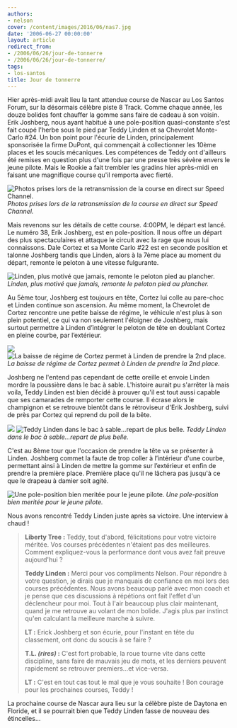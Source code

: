 ```yaml
---
authors:
- nelson
cover: /content/images/2016/06/nas7.jpg
date: '2006-06-27 00:00:00'
layout: article
redirect_from:
- /2006/06/26/jour-de-tonnerre
- /2006/06/26/jour-de-tonnerre/
tags:
- los-santos
title: Jour de tonnerre
---
```



Hier après-midi avait lieu la tant attendue course de Nascar au Los Santos Forum, sur la désormais célèbre piste 8 Track. Comme chaque année, les douze bolides font chauffer la gomme sans faire de cadeau à son voisin. Erik Joshberg, nous ayant habitué à une pole-position quasi-constante s'est fait coupé l'herbe sous le pied par Teddy Linden et sa Chevrolet Monte-Carlo #24. Un bon point pour l'écurie de Linden, principalement sponsorisée la firme DuPont, qui commençait à collectionner les 10ème places et les soucis mécaniques. Les compétences de Teddy ont d'ailleurs été remises en question plus d'une fois par une presse très sévère envers le jeune pilote. Mais le Rookie a fait trembler les gradins hier après-midi en faisant une magnifique course qu'il remporta avec fierté.

![Photos prises lors de la retransmission de la course en direct sur Speed Channel.](/content/images/2005/01/nas7.jpg)
_Photos prises lors de la retransmission de la course en direct sur Speed Channel._

Mais revenons sur les détails de cette course. 4:00PM, le départ est lancé. Le numéro 38, Erik Joshberg, est en pole-position. Il nous offre un départ des plus spectaculaires et attaque le circuit avec la rage que nous lui connaissons. Dale Cortez et sa Monte Carlo #22 est en seconde position et talonne Joshberg tandis que Linden, alors à la 7ème place au moment du départ, remonte le peloton à une vitesse fulgurante.

![Linden, plus motivé que jamais, remonte le peloton pied au plancher.](/content/images/2005/01/nas5.jpg)
_Linden, plus motivé que jamais, remonte le peloton pied au plancher._

Au 5ème tour, Joshberg est toujours en tête, Cortez lui colle au pare-choc et Linden continue son ascension. Au même moment, la Chevrolet de Cortez rencontre une petite baisse de régime, le véhicule n'est plus à son plein potentiel, ce qui va non seulement l'éloigner de Joshberg, mais surtout permettre à Linden d’intégrer le peloton de tête en doublant Cortez en pleine courbe, par l’extérieur.

![](/content/images/2005/01/nas6.jpg)
![La baisse de régime de Cortez permet à Linden de prendre la 2nd place.](/content/images/2005/01/nas3.jpg)
_La baisse de régime de Cortez permet à Linden de prendre la 2nd place._

Joshberg ne l'entend pas cependant de cette oreille et envoie Linden mordre la poussière dans le bac à sable. L'histoire aurait pu s'arrêter là mais voila, Teddy Linden est bien décidé à prouver qu'il est tout aussi capable que ses camarades de remporter cette course. Il écrase alors le champignon et se retrouve bientôt dans le rétroviseur d'Erik Joshberg, suivi de près par Cortez qui reprend du poil de la bête.

![](/content/images/2005/01/nas2.jpg)
![Teddy Linden dans le bac à sable...repart de plus belle.](/content/images/2005/01/nas4.jpg)
_Teddy Linden dans le bac à sable...repart de plus belle._

C'est au 8ème tour que l'occasion de prendre la tête va se présenter à Linden. Joshberg commet la faute de trop coller à l’intérieur d'une courbe, permettant ainsi à Linden de mettre la gomme sur l’extérieur et enfin de prendre la première place. Première place qu'il ne lâchera pas jusqu'à ce que le drapeau à damier soit agité.

![Une pole-position bien meritée pour le jeune pilote.](/content/images/2005/01/nas1.jpg)
_Une pole-position bien meritée pour le jeune pilote._

Nous avons rencontré Teddy Linden juste après sa victoire. Une interview à chaud !

> **Liberty Tree :** Teddy, tout d'abord, félicitations pour votre victoire méritée. Vos courses précédentes n'étaient pas des meilleures. Comment expliquez-vous la performance dont vous avez fait preuve aujourd'hui ?
> 
> **Teddy Linden :** Merci pour vos compliments Nelson. Pour répondre à votre question, je dirais que je manquais de confiance en moi lors des courses précédentes. Nous avons beaucoup parlé avec mon coach et je pense que ces discussions à répétions ont fait l'effet d'un déclencheur pour moi. Tout à l'air beaucoup plus clair maintenant, quand je me retrouve au volant de mon bolide. J'agis plus par instinct qu'en calculant la meilleure marche à suivre.
> 
> **LT :** Erick Joshberg et son écurie, pour l'instant en tête du classement, ont donc du soucis à se faire ?
> 
> **T.L. _(rires)_ :** C'est fort probable, la roue tourne vite dans cette discipline, sans faire de mauvais jeu de mots, et les derniers peuvent rapidement se retrouver premiers...et vice-versa.
> 
> **LT :** C'est en tout cas tout le mal que je vous souhaite ! Bon courage pour les prochaines courses, Teddy !

La prochaine course de Nascar aura lieu sur la célèbre piste de Daytona en Floride, et il se pourrait bien que Teddy Linden fasse de nouveau des étincelles...